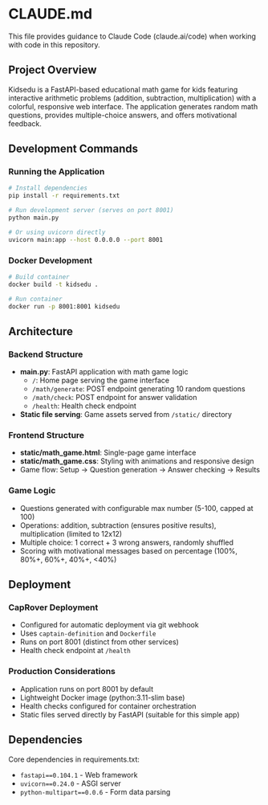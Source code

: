 # CLAUDE.md

This file provides guidance to Claude Code (claude.ai/code) when working with code in this repository.

## Project Overview

Kidsedu is a FastAPI-based educational math game for kids featuring interactive arithmetic problems (addition, subtraction, multiplication) with a colorful, responsive web interface. The application generates random math questions, provides multiple-choice answers, and offers motivational feedback.

## Development Commands

### Running the Application
```bash
# Install dependencies
pip install -r requirements.txt

# Run development server (serves on port 8001)
python main.py

# Or using uvicorn directly
uvicorn main:app --host 0.0.0.0 --port 8001
```

### Docker Development
```bash
# Build container
docker build -t kidsedu .

# Run container
docker run -p 8001:8001 kidsedu
```

## Architecture

### Backend Structure
- **main.py**: FastAPI application with math game logic
  - `/`: Home page serving the game interface
  - `/math/generate`: POST endpoint generating 10 random questions
  - `/math/check`: POST endpoint for answer validation
  - `/health`: Health check endpoint
- **Static file serving**: Game assets served from `/static/` directory

### Frontend Structure
- **static/math_game.html**: Single-page game interface
- **static/math_game.css**: Styling with animations and responsive design
- Game flow: Setup → Question generation → Answer checking → Results

### Game Logic
- Questions generated with configurable max number (5-100, capped at 100)
- Operations: addition, subtraction (ensures positive results), multiplication (limited to 12x12)
- Multiple choice: 1 correct + 3 wrong answers, randomly shuffled
- Scoring with motivational messages based on percentage (100%, 80%+, 60%+, 40%+, <40%)

## Deployment

### CapRover Deployment
- Configured for automatic deployment via git webhook
- Uses `captain-definition` and `Dockerfile`
- Runs on port 8001 (distinct from other services)
- Health check endpoint at `/health`

### Production Considerations
- Application runs on port 8001 by default
- Lightweight Docker image (python:3.11-slim base)
- Health checks configured for container orchestration
- Static files served directly by FastAPI (suitable for this simple app)

## Dependencies

Core dependencies in requirements.txt:
- `fastapi==0.104.1` - Web framework
- `uvicorn==0.24.0` - ASGI server
- `python-multipart==0.0.6` - Form data parsing